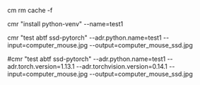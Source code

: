 cm rm cache -f

cmr "install python-venv" --name=test1

cmr "test abtf ssd-pytorch" --adr.python.name=test1 --input=computer_mouse.jpg --output=computer_mouse_ssd.jpg

#cmr "test abtf ssd-pytorch" --adr.python.name=test1 --adr.torch.version=1.13.1 --adr.torchvision.version=0.14.1 --input=computer_mouse.jpg --output=computer_mouse_ssd.jpg

